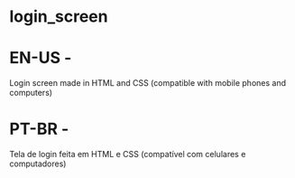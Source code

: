 # login_screen

# EN-US -
Login screen made in HTML and CSS (compatible with mobile phones and computers)

# PT-BR -
Tela de login feita em HTML e CSS (compatível com celulares e computadores)


